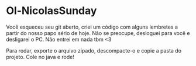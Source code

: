 # Ol-NicolasSunday
Você esqueceu seu git aberto, criei um código com alguns lembretes a partir do nosso papo sério de hoje. Não se preocupe, desloguei para você e desligarei o PC. Não entrei em nada tbm &lt;3 

Para rodar, exporte o arquivo zipado, descompacte-o e copie a pasta do projeto. Cole no java e rode!

